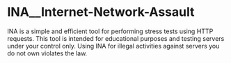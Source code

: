 # INA__Internet-Network-Assault
INA is a simple and efficient tool for performing stress tests using HTTP requests. This tool is intended for educational purposes and testing servers under your control only. Using INA for illegal activities against servers you do not own violates the law.
